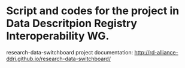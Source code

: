Script and codes for the project in Data Descritpion Registry Interoperability WG.
====

research-data-switchboard project documentation:
http://rd-alliance-ddri.github.io/research-data-switchboard/

